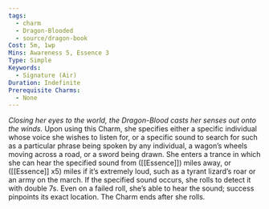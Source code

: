 ```yaml
---
tags:
  - charm
  - Dragon-Blooded
  - source/dragon-book
Cost: 5m, 1wp
Mins: Awareness 5, Essence 3
Type: Simple
Keywords:
  - Signature (Air)
Duration: Indefinite
Prerequisite Charms:
  - None
---
```

*Closing her eyes to the world, the Dragon-Blood casts her senses out onto the winds.*
Upon using this Charm, she specifies either a specific individual whose voice she wishes to listen for, or a specific sound to search for such as a particular phrase being spoken by any individual, a wagon’s wheels moving across a road, or a sword being drawn. She enters a trance in which she can hear the specified sound from ([[Essence]]) miles away, or ([[Essence]] x5) miles if it’s extremely loud, such as a tyrant lizard’s roar or an army on the march. If the specified sound occurs, she rolls to detect it with double 7s. Even on a failed roll, she’s able to hear the sound; success pinpoints its exact location. The Charm ends after she rolls.